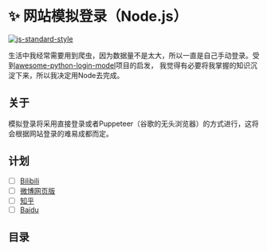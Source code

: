 # ✨ 网站模拟登录（Node.js）
[![js-standard-style](https://img.shields.io/badge/code%20style-standard-brightgreen.svg)](http://standardjs.com)

生活中我经常需要用到爬虫，因为数据量不是太大，所以一直是自己手动登录。受到[awesome-python-login-model](https://github.com/CriseLYJ/awesome-python-login-model)项目的启发，
我觉得有必要将我掌握的知识沉淀下来，所以我决定用Node去完成。

## 关于
模拟登录将采用直接登录或者Puppeteer（谷歌的无头浏览器）的方式进行，这将会根据网站登录的难易成都而定。

## 计划
- [ ] [Bilibili](https://www.bilibili.com/)
- [ ] [微博网页版](http://weibo.com)
- [ ] [知乎](http://zhihu.com)
- [ ] [Baidu](www.baidu.com)

## 目录
